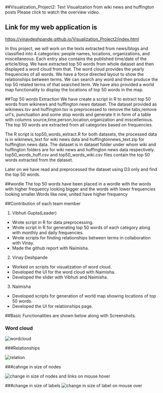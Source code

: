 ##Visualization_Project2: Text Visualization from wiki news and huffington posts
Please click to watch the overview video.


## Link for my web application is 
https://vinaydeshpande.github.io/Visualization_Project2/index.html

In this project, we will work on the texts extracted from news/blogs and classified into 4 categories: people names, locations, organizations, and miscellaneous. Each entry also contains the published time/date of the article/blog. We have extracted top 50 words from whole dataset and then displayed a word cloud from that. The word cloud provides the yearly frequencies of all words. We have a force directed layout to show the relationships between terms. We can search any word and then produce the top 50 related terms of that searched term. We have also provided a world map functionality to display the locations of top 50 words in the  map.

##Top 50 words Extraction
We have create a script in R to extract top 50 words from wikinews and huffington news dataset. The dataset provided as wikinews.tsv and huffington.tsv is preprocessed to remove the tabs,remove url's, punctuation and some stop words 
and generate it in form of a table with columns source,time,person,location,organization and miscellenious. The top 50 words are extracted from all categories based on frequencies.

The R script is top50_words_extract.R for both datasets, the processed data is in wikinews_text for wiki news data and huffingtonnews_text.zip for huffington news data. The dataset is in dataset folder under whom wiki and huffington folders are for wiki news and huffington news data respectively. top50_words_huff.csv and top50_words_wiki.csv files contain the top 50 words extracted from the dataset.

Later on we have read and preprocessed the dataset using D3 only and find the top 50 words.

##wordle
The top 50 words have been placed in a wordle with the words with higher frequency looking bigger and the words with lower frequencies looking smaller.Words like new, united have higher frequency

##Contribution of each team member
1) Vibhuti Gupta(Leader)

- Wrote script in R for data preprocessing.
-  Wrote script in R for generating top 50 words of each category along with monthly and daily frequencies.
- Wrote scripts for finding relationships between terms in collaboration with Vinay.
- Made the github report with Naimisha.

2) Vinay Deshpande

- Worked on scripts for visualization of word cloud.
-  Developed the UI for the word cloud with Naimisha.
- Developed the slider with Vibhuti and Naimisha.

3) Naimisha 

- Developed scripts for generation of world map showing locations of top 50 words.
- Developed the UI for relationships page.


##Basic Functionalities are shown below along with Screenshots.

### Word cloud
![wordcloud](https://cloud.githubusercontent.com/assets/19288804/20230163/18927cd2-a820-11e6-9a97-90e8bb712e31.jpg)

###Relationships

![relation](https://cloud.githubusercontent.com/assets/19288804/20230167/1d2a0daa-a820-11e6-8c3e-4aad0ffbbbae.jpg)

###cahnge in size of nodes 

![change in size of nodes and links on mouse hover](https://cloud.githubusercontent.com/assets/19288804/20230292/c94c5d7c-a820-11e6-9c8f-4430ef67fc1c.jpg)

###change in size of labels
![change in size of label on mouse over](https://cloud.githubusercontent.com/assets/19288804/20230285/c213d4b8-a820-11e6-9b95-1f1e419592fc.png)




 
